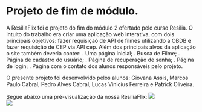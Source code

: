 # Projeto de fim de módulo.

A ResiliaFlix foi o projeto do fim do módulo 2 ofertado pelo curso Resilia. O intuito do trabalho era criar uma aplicação web interativa, com dois principais objetivos: fazer requisiçaõ de API de filmes utilizando a OBDB e fazer requisição de CEP via API cep. Além dos principais alvos da aplicação o site também deveria conter: 
. Uma página inicial;
. Busca de Filme;
. Página de cadastro do usuário;
. Página de recuperação de senha;
. Página de login;
. Página com o contato dos alunos responsáveis pelo projeto.

O presente projeto foi desenvolvido pelos alunos: 
Giovana Assis, Marcos Paulo Cabral, Pedro Alves Cabral, Lucas Vinicius Ferreira e Patrick Oliveira. 

Segue abaixo uma pré-visualização da nossa ResiliaFlix:
<img src="https://github.com/giosassis/resiliaflix/blob/main/imagens/preview-home.png"/>
<br>
<img src="https://github.com/giosassis/resiliaflix/blob/main/imagens/preview-index.png"/>
